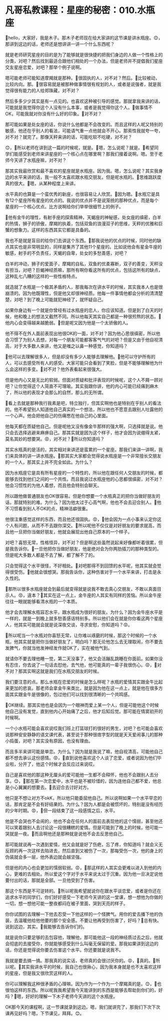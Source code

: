 # 凡哥私教课程：星座的秘密：010.水瓶座

🎼hello，大家好，我是木子。那木子老师现在给大家讲的这节课是讲水瓶座。😊，那讲到这边的话，老师还是想讲讲一讲一个什么东西呢？

就是老师研究星座的目的是为了能够就是很快捷的把我们身边的人做一个性格上的分类，对吧？然后找到最适合跟他们相处的一个办法，但是老师并不提倡我们星座交友星座恋爱，对吧？那举个例子说啊。

嗯可能老师可能知道摩羯就是那种。🎼很固执的人，对不对？然后。🎼比较被动，比较内向。那。🎼很容易就是被那种做事情很有规划的人，或者是说强者，就是我觉得很有能力的人给郑珠藏，对不对？

然后多多少少其实是有一点见的。也喜欢这种被引导的感觉。那就拿我来讲的话，可能就是我觉得你这个人没有什么本事，或者是我觉得你这个人。🎼做事情不OK，可能我就对你没有什么好的印象。🎼对不对？

那可能如果是处女座的话，你说什么他都是不会改变的。而且这样的人呢又特别的敏感，他还在乎别人的看法，可能语气重一点他就会不开心。那索性我就夸一夸，对不对？就完了。那像天秤来讲的话，可能吃软不吃硬，对不对？

😊，🎼所以老师在讲到这一篇的时候呢，就是。🎼嗯，怎么说呢？就是。🎼希望同学们能感受到老师来讲星座的一个核心点在哪里啊？那我们接着说啊。嗯。至于老师今天讲了水瓶座嘛，对不对？

那其实我最欣赏和最不喜欢的星座就是水瓶座。因为我。嗯，怎么说呢？其实我身边的水平来讲的话，我一般不太喜欢跟水瓶交朋友。但是呢水瓶的。🎼思维跳跃度真的很大。🎼嗯，从某种程度上来讲。

水平真的也算是一个蛮优秀的新座，也很容易让人欣赏。🎼因为嗯。🎼水瓶它是具有12个星座所有星座的优点的。我说的优点并不是说笼统的那种优点，而是每个星座的一个核心优点。比方说啊给你们举举很细节上的例子。

🎼他有金牛的理性，有射手座的探索精神，天蝎座的神秘感，处女座的缜密，白羊的热情，狮子的骄傲，摩羯的执着，包括双鱼的浪漫双子的思维，天秤的优雅和巨蟹的想象力。这样的东西其实它都是具备的。

我也不是就是盲目的给你们去讲这个东西。🎼那我说他的优点的时候，同时他的缺点其实也是非常明显的，同样是集齐了其他11个星座的。比如说他会有星金牛座的敏感，射手的不负责任，天蝎的自卑，处女的多愁善感，对吧？

白羊的冲动，狮子的爱面子，摩羯的自私，双鱼的优柔寡断，双子的善变，天秤没有担当，对吧？巨蝎神经质嘛，那所有啊你看这所有的优点，包括这所有的缺点，这种乱七八糟的这样的一些性格特点。

就造就了水瓶是一个极其矛盾的人，那我每次在讲水平的时候，其实我本人也是很崩溃的。因为他既理性，但是他又却很神经质。他每一件事情他都会分析的清清楚楚，对吧？到了晚上可能就犯神经了，就怀疑自己。

如果你身边有一个就是你曾经有过水瓶座的恋人，你应该知道。但是到了白天的时候，他和晚上的想法又截然不同。所以他每天其实自己都是一种很煎熬的状态。🎼他内心会变得越来越脆弱。🎼但是呢又因为他是一个太骄傲的人。

他不得不在外人面前表现出他很OK的一面，对不对？因为他心思很缜密，所以他会习惯了为别人去想，对每一个朋友可能都客客气气的对吧？但是又由于他自视清高，对于大多数人来讲，他又是嗤之以鼻一种感觉，你知道吗？

🎼他可以去理解很多人，但是却没有多少人能够去理解他。🎼他可以守护所有的人，可以去感受所有人的感受。大家可能只会看到了笑脸，但是不能够理解他为什么会这样的多变。🎼对不对？他外表看起来很强大。

但是他内心又是无比的软弱。但面对质疑和批评表现的时候呢，这个人不屑一顾对吧？让你觉得这个人简直不可理喻。其实我跟你讲，他的内心可能已经痛到麻木了，所以他的表现才会那么的自然，那么的无所谓。

🎼看上去就是那种我行我素是吧，特立独行，但其实啊他也是特别在乎别人的看法的。他不希望别人知道他自己真实的一个想法，所以他也不愿意去跟别人吐露他的一个心声。他会把他自己的伤痛憋在他自己的心里面。

他每天都在质疑他自己。但是呢他又没有像金牛那样的强大啊，只选择就是说。他只会去选择逃避来麻痹自己。那其实就是因为这个样子，他才会因为说绷得太紧，莫名其妙的想要哭。😡，对不对？🎼所以你知道吗？

其实水瓶真的是活的，其实相对来讲还是蛮累的一个星座。那我们来讲一讲啊，我们来具体的讲一讲水瓶座。🎼那其实大家都会觉得说水瓶座是一个非常擅长交朋友的一个人，那其实上并不完全如此。为什么？

因为水瓶座它是具有所有星座的一个特性的，所以他在跟任何人交朋友的时候，都能够去找到他们之间的一个共性。而且我说过水瓶座他的心思都很缜密，对不对？他会习惯性的为他人着想，而且他会特别会聊天。

所以跟他做普通朋友也OK很容易。但是你想要一个水瓶真正的把你当做好朋友的话，那就特别的难。为什么？因为他太过于心高气啊，他也不会去迎合别人。🎼他不习惯看到别人不OK的点，精神洁癖很重。

他很注重感觉这样的东西，而且他还很固执。😡，🎼他会因为一点小事来认定你这个人有问题，从而不不去跟你深交。🎼所以呢他不仅仅是对好朋友的要求就高，而且他一旦把你当做好朋友，他就会展现出他自己原本的一个样子。

对吧？喜怒无常，性格怪异，对不对？但是啊这些虽然说起来好像都听着很累，但是我告诉你。🎼一旦他把你当做好朋友，他是绝对会为你两肋插刀的那种类型的。但是呢大多数人都是不去了解，都了解不了的。

只会觉得这个水平很怪，不好相处。🎼对吧那得不到回馈的水平呢，他其实就会觉得很受伤。🎼他就会很想哭。那我告诉你，这种伤害对于一个水平来讲，打击是永久性的。

🎼那所以很多水瓶座就会到最后就变得就是说我不敢去真心交朋友，不敢以真面目示人。😡，違本？🎼其实在这一点上，金牛座的人其实有同样的苦恼。所以金牛座往往一眼就能够看清水瓶的一个本质。

他才会去理解水瓶容忍水平，跟水瓶成为很好的朋友。为什么？因为金牛座水平是一样的，就是一到晚上就多愁善感话特别多。所以他们会在就是你你看这两个星座人，他其实可能就会就是说深夜交谈，寻求安慰，你知道吗？😡。

🎼所以呢当一个水瓶对你喜怒无常，让你难以琢磨的时候，那这个时候的一个水瓶，他其实就是把你当做好朋友了，明白吗？那无论他怎么去无理取闹，你不要去发脾气，你就当他发神经发作就OK了，实在被他气到。

就请你不要去理他睡一觉，第二天没事了，他又会活蹦乱跳睡在你面前。如果你没有忍住，你去说了一句话去怼他，去气他，他可能真的一辈子我很伤心。😡，🎼对不对？那其实啊这就是我们在水瓶交朋友的时候。

我们要注意的点。那么水瓶在恋爱的时候是怎么样呢？水瓶的爱情其实跟金牛比起来更加的悲哀。那老师会拿金牛来类比，就是因为他在这一点上，就是他在很多方面其实跟金牛是很像的，包过他们可以找到很清晰的一个共鸣感。

🎼OK继续。那其实他也是会因为一个眼神而爱上某一个人，但是可能他这个时候他自己没有发觉，直到他内心开始痛了之后，他才后知后觉。那可能在情窦初开的时候啊。

一个小水瓶可能会喜欢说哎我们班上打篮球打的很好的男生，对吧？也可能会喜欢说那种安安静静的语文课代表，甚至说于那种很痞字型的就是天天爱闹事儿的那种小捣蛋，对吧？其实没有原因，也没有理由。

而且多半来讲可能是单恋。为什么？因为就是我说了嘛，他自视清高，可能他自己都不想去承认这份感情。😡，🎼直到说他喜欢这个人谈了恋爱，或者说因为他们毕业啦，分开了，他这个时候才会反应过来说哎。

自己是喜欢他的那这种无厘头的爱可能他一生都不会释怀，他也不会跟别人去分享。😊，🎼那在第一次恋爱中，水平也是不被珍惜的，因为连他自己都不爱，他总是小心翼翼的想要去。🎼去迎合去讨好对方。

他只是不想让对方不okK，所以他只能委屈他自己。所以说啊如果一个水平早恋的话，那肯定是不会有好结果的。为什么？因为人都是会被惯坏的，特别是没有经历的少年时期。😡，🎼但一段结束了这一段感情之后，水平。

他是不会哭也不会闹的，他也不会在任何人的面前去表现他的这个懦弱，甚至他还可以笑着跟别人去讨论这一段很糟糕的爱情。但是可能到了晚上的时候，他可能一哭就是一夜。🎼而且啊他还是那种就是说他不会去反思他自己。

那可能就说再一次遇到爱情，他又会就是好了伤疤，忘了疼，你知道吗？就会义无反顾的再一次这样去陷进去，然后直到又被伤了一次，那每受伤一次，他的身上的伪装就会多一层，他外表边就会越坚强。

但是他的内心也会更加的懦弱软弱。😡，🎼那这样的人其实会更难以进入到他的内心，更难的去相处。所以爱这个字对于水平来说太过于沉重。因为他一旦决定说他要付出的话，那就是全部。一旦他受到了伤害。

那这个东西是不可逆转的。🎼所以呢我希望就说你在跟水平谈恋爱，或者是你还在追求水平的同学们，你们好好感受一下老师今天讲的这一堂课，想一想他为你做的一切，想一想他可能一整夜都闷在被子里面，哭到天亮的样子。

你你试图的去理解一下他去忍受一下他这样的一个怪脾气。用你的爱去播下他的伪装，去温暖他给他他要的那个安全感。不要让他再受到伤害了，好吗？🎼总有快。说到这边，其实。🎼我能够去告诉你们的。

就是说你只要足够的去包容他，理解他，那可能他这一段的神经质过去之后，他就会彻底的去接受你，你就能够感受到什么叫毫无保留的爱。那我如果讲到这边的话，你还是觉得说你要去伤害这个水平。你还要就是说我不。

我就是要去搞一搞。那我真的说实话，老师真的会很讨厌你的。😡，🎼真的。🎼所以呢。🎼其实我讲水平的时候，我自己也很揪心，因为我本身就是也不太喜欢这样的星座，但是我又很欣赏这样的人。

你可以理解我这种很矛盾的心理嘛。因为作为一个作为一个摩羯真的是。😊，🎼也很怕这样的东西。所以呢我我希望我今天能讲到的东西是能够去帮助到你们的，好吗？🎼嗯，好好的理解一下木子老师今天讲的这个水瓶座。

OK那今天的课程啊，这一节课就录到这边。嗯，我们就讲完了，那我们下次下次课再见好吗？嗯，下节课见，拜拜。😊。

